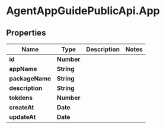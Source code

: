 # AgentAppGuidePublicApi.App

## Properties

Name | Type | Description | Notes
------------ | ------------- | ------------- | -------------
**id** | **Number** |  | 
**appName** | **String** |  | 
**packageName** | **String** |  | 
**description** | **String** |  | 
**tokdens** | **Number** |  | 
**createAt** | **Date** |  | 
**updateAt** | **Date** |  | 


